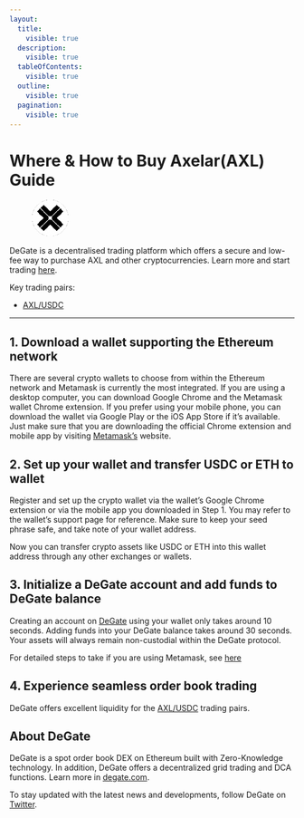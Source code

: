 ```yaml
---
layout:
  title:
    visible: true
  description:
    visible: true
  tableOfContents:
    visible: true
  outline:
    visible: true
  pagination:
    visible: true
---
```


# Where & How to Buy Axelar(AXL) Guide

<figure><img src="../.gitbook/assets/axl_0x467719ad09025fcc6cf6f8311755809d45a5e5f31711366964504.jpg" alt="AXL" width="64" style="border-radius: 50%;"><figcaption></figcaption></figure>

DeGate is a decentralised trading platform which offers a secure and low-fee way to purchase AXL and other cryptocurrencies. Learn more and start trading [here](https://app.degate.com/trade/USDC/0x467719ad09025fcc6cf6f8311755809d45a5e5f3?utm_source=howtobuy).&#x20;

Key trading pairs:

* [AXL/USDC](https://app.degate.com/trade/USDC/0x467719ad09025fcc6cf6f8311755809d45a5e5f3?utm_source=howtobuy)

***

## 1. Download a wallet supporting the Ethereum network

There are several crypto wallets to choose from within the Ethereum network and Metamask is currently the most integrated. If you are using a desktop computer, you can download Google Chrome and the Metamask wallet Chrome extension. If you prefer using your mobile phone, you can download the wallet via Google Play or the iOS App Store if it’s available. Just make sure that you are downloading the official Chrome extension and mobile app by visiting [Metamask’s](https://metamask.io/) website.

## 2. Set up your wallet and transfer USDC or ETH to wallet

Register and set up the crypto wallet via the wallet’s Google Chrome extension or via the mobile app you downloaded in Step 1. You may refer to the wallet’s support page for reference. Make sure to keep your seed phrase safe, and take note of your wallet address.&#x20;

Now you can transfer crypto assets like USDC or ETH into this wallet address through any other exchanges or wallets.

## 3. Initialize a DeGate account and add funds to DeGate balance

Creating an account on [DeGate](https://app.degate.com/?utm_source=AXL_howtobuy) using your wallet only takes around 10 seconds. Adding funds into your DeGate balance takes around 30 seconds. Your assets will always remain non-custodial within the DeGate protocol.

For detailed steps to take if you are using Metamask, see [here](https://docs.degate.com/v/product_en/main-features/wallet-connectivity/metamask)

## 4. Experience seamless order book trading

DeGate offers excellent liquidity for the [AXL/USDC](https://app.degate.com/trade/USDC/0x467719ad09025fcc6cf6f8311755809d45a5e5f3?utm_source=howtobuy) trading pairs.&#x20;

## About DeGate

DeGate is a spot order book DEX on Ethereum built with Zero-Knowledge technology. In addition, DeGate offers a decentralized grid trading and DCA functions.  Learn more in [degate.com](https://degate.com/?utm_source=AXL_howtobuy).

To stay updated with the latest news and developments, follow DeGate on [Twitter](https://twitter.com/degatedex).
